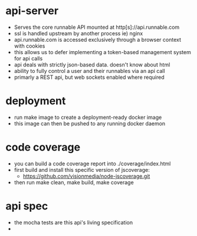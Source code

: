 api-server
==========

* Serves the core runnable API mounted at http[s]://api.runnable.com
* ssl is handled upstream by another process ie) nginx
* api.runnable.com is accessed exclusively through a browser context with cookies
* this allows us to defer implementing a token-based management system for api calls
* api deals with strictly json-based data. doesn't know about html
* ability to fully control a user and their runnables via an api call
* primarly a REST api, but web sockets enabled where required

deployment
==========

* run make image to create a deployment-ready docker image
* this image can then be pushed to any running docker daemon

code coverage
=============

* you can build a code coverage report into ./coverage/index.html
* first build and install this specific version of jscoverage:
  * https://github.com/visionmedia/node-jscoverage.git
* then run make clean, make build, make coverage

api spec
========

* the mocha tests are this api's living specification
*